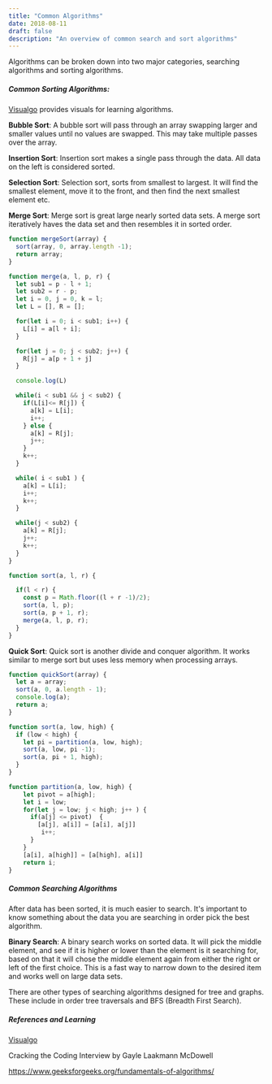 ```yaml
---
title: "Common Algorithms"
date: 2018-08-11
draft: false
description: "An overview of common search and sort algorithms"
---
```




Algorithms can be broken down into two major categories, searching algorithms and sorting algorithms. 



##### Common Sorting Algorithms:

[Visualgo](https://visualgo.net/en/sorting) provides visuals for learning algorithms. 

**Bubble Sort**: A bubble sort will pass through an array swapping larger and smaller values until no values are swapped. This may take multiple passes over the array. 



**Insertion Sort**:  Insertion sort makes a single pass through the data. All data on the left is considered sorted. 



**Selection Sort**:  Selection sort, sorts from smallest to largest. It will find the smallest element, move it to the front, and then find the next smallest element etc. 

 

**Merge Sort**: Merge sort is great large nearly sorted data sets. A merge sort iteratively haves the data set and then resembles it in sorted order. 

```js
function mergeSort(array) {
  sort(array, 0, array.length -1);
  return array;
}

function merge(a, l, p, r) {
  let sub1 = p - l + 1;
  let sub2 = r - p;
  let i = 0, j = 0, k = l;
  let L = [], R = [];

  for(let i = 0; i < sub1; i++) {
    L[i] = a[l + i];
  }

  for(let j = 0; j < sub2; j++) {
    R[j] = a[p + 1 + j] 
  }

  console.log(L)

  while(i < sub1 && j < sub2) {
    if(L[i]<= R[j]) {
      a[k] = L[i];
      i++;
    } else {
      a[k] = R[j];
      j++;
    }
    k++;
  }

  while( i < sub1 ) {
    a[k] = L[i];
    i++;
    k++;
  }

  while(j < sub2) {
    a[k] = R[j];
    j++;
    k++;
  }
}

function sort(a, l, r) {

  if(l < r) {
    const p = Math.floor((l + r -1)/2);
    sort(a, l, p);
    sort(a, p + 1, r);
    merge(a, l, p, r);
  }
}
```





**Quick Sort**: Quick sort is another divide and conquer algorithm. It works similar to merge sort but uses less memory when processing arrays. 

```js
function quickSort(array) {
  let a = array;
  sort(a, 0, a.length - 1);
  console.log(a);
  return a;
}

function sort(a, low, high) {
  if (low < high) {
    let pi = partition(a, low, high);
    sort(a, low, pi -1);
    sort(a, pi + 1, high);
  }
}

function partition(a, low, high) {
    let pivot = a[high];
    let i = low;
    for(let j = low; j < high; j++ ) {
      if(a[j] <= pivot)  {
        [a[j], a[i]] = [a[i], a[j]]
         i++;
      }
    }
    [a[i], a[high]] = [a[high], a[i]]
    return i;
}
```





##### Common Searching Algorithms

After data has been sorted, it is much easier to search. It's important to know something about the data you are searching in order pick the best algorithm. 



**Binary Search**: A binary search works on sorted data. It will pick the middle element, and see if it is higher or lower than the element is it searching for, based on that it will chose the middle element again from either the right or left of the first choice. This is a fast way to narrow down to the desired item and works well on large data sets. 



There are other types of searching algorithms designed for tree and graphs. These include in order tree traversals and BFS (Breadth First Search). 



##### References and Learning

[Visualgo](https://visualgo.net/en/sorting)

Cracking the Coding Interview by Gayle Laakmann McDowell

https://www.geeksforgeeks.org/fundamentals-of-algorithms/